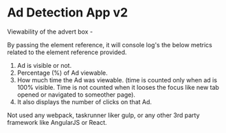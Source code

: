 # Ad Detection App v2
Viewability of the advert box - 

By passing the element reference, it will console log's the below metrics related to the element reference provided.
  1) Ad is visible or not.
  2) Percentage (%) of Ad viewable.
  3) How much time the Ad was viewable. 
  		(time is counted only when ad is 100% visible. Time is not counted when it looses the focus like new tab opened or navigated to someother page).
  4) It also displays the number of clicks on that Ad.
 
Not used any webpack, taskrunner liker gulp, or any other 3rd party framework like AngularJS or React. 